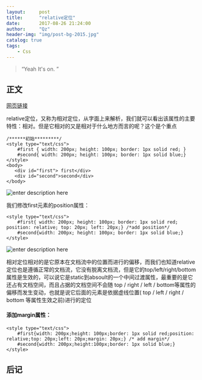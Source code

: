 ```yaml
---
layout:     post
title:      "relative定位"
date:       2017-08-26 21:24:00
author:     "Qz"
header-img: "img/post-bg-2015.jpg"
catalog: true
tags:
    - Css
---
```


> “Yeah It's on. ”


## 正文
[网页链接](http://blog.csdn.net/chen_zw/article/details/8741365)

relative定位，又称为相对定位，从字面上来解析，我们就可以看出该属性的主要特性：相对。但是它相对的又是相对于什么地方而言的呢？这个是个重点
```
/******初始*********/
<style type="text/css">
    #first { width: 200px; height: 100px; border: 1px solid red; }
    #second{ width: 200px; height: 100px; border: 1px solid blue;}
</style>
<body>
   <div id="first"> first</div>
   <div id="second">second</div>
</body>
```

![enter description here][1]


我们修改first元素的position属性：
```
<style type="text/css">
    #first{ width: 200px; height: 100px; border: 1px solid red; position: relative; top: 20px; left: 20px;} /*add position*/
    #second{width: 200px; height: 100px; border: 1px solid blue;}
</style>
```

![enter description here][2]

相对定位相对的是它原本在文档流中的位置而进行的偏移，而我们也知道relative定位也是遵循正常的文档流，它没有脱离文档流，但是它的top/left/right/bottom属性是生效的，可以说它是static到absoult的一个中间过渡属性，最重要的是它还占有文档空间，而且占据的文档空间不会随 top / right /
 left / bottom等属性的偏移而发生变动，也就是说它后面的元素是依据虚线位置( top / left / right / bottom 等属性生效之前)进行的定位


#### 添加margin属性：
```
<style type="text/css">
    #first{width: 200px;height: 100px;border: 1px solid red;position: relative;top: 20px;left: 20px;margin: 20px;} /* add margin*/
    #second{width: 200px;height:100px;border: 1px solid blue;}
</style>
```

## 后记


 


  [1]: http://img.my.csdn.net/uploads/201303/30/1364654152_2841.png
  [2]: http://img.my.csdn.net/uploads/201303/30/1364654357_9392.png